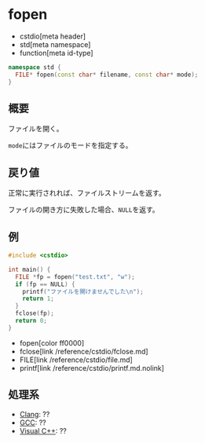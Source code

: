 # fopen
* cstdio[meta header]
* std[meta namespace]
* function[meta id-type]

```cpp
namespace std {
  FILE* fopen(const char* filename, const char* mode);
}
```

## 概要
ファイルを開く。

`mode`にはファイルのモードを指定する。

## 戻り値
正常に実行されれば、ファイルストリームを返す。

ファイルの開き方に失敗した場合、`NULL`を返す。

## 例
```cpp example
#include <cstdio>

int main() {
  FILE *fp = fopen("test.txt", "w");
  if (fp == NULL) {
    printf("ファイルを開けませんでした\n");
    return 1;
  }
  fclose(fp);
  return 0;
}
```
* fopen[color ff0000]
* fclose[link /reference/cstdio/fclose.md]
* FILE[link /reference/cstdio/file.md]
* printf[link /reference/cstdio/printf.md.nolink]

## 処理系
- [Clang](/implementation.md#clang): ??
- [GCC](/implementation.md#gcc): ??
- [Visual C++](/implementation.md#visual_cpp): ??
